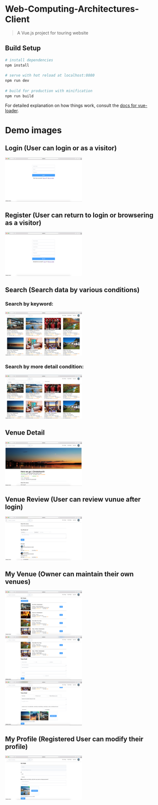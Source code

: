 # Web-Computing-Architectures-Client

> A Vue.js project for touring website

## Build Setup

``` bash
# install dependencies
npm install

# serve with hot reload at localhost:8080
npm run dev

# build for production with minification
npm run build
```

For detailed explanation on how things work, consult the [docs for vue-loader](http://vuejs.github.io/vue-loader).


# Demo images

## Login (User can login or as a visitor)
<img src="./demo_image/login.png" width="50%" >

## Register (User can return to login or browsering as a visitor)
<img src="./demo_image/register.png" width="50%" >

## Search (Search data by various conditions)

### Search by keyword:
<img src="./demo_image/search_1.png" width="50%" >

### Search by more detail condition:
<img src="./demo_image/search_2.png" width="50%" >

## Venue Detail
<img src="./demo_image/venue_detail.png" width="50%" >

## Venue Review (User can review vunue after login)
<img src="./demo_image/venue_review.png" width="50%" >

## My Venue (Owner can maintain their own venues)
<img src="./demo_image/my_venue_list.png" width="50%" >
<img src="./demo_image/my_venue_add.png" width="50%" >
<img src="./demo_image/my_venue_edit.png" width="50%" >

## My Profile (Registered User can modify their profile)
<img src="./demo_image/my_profile.png" width="50%" >
